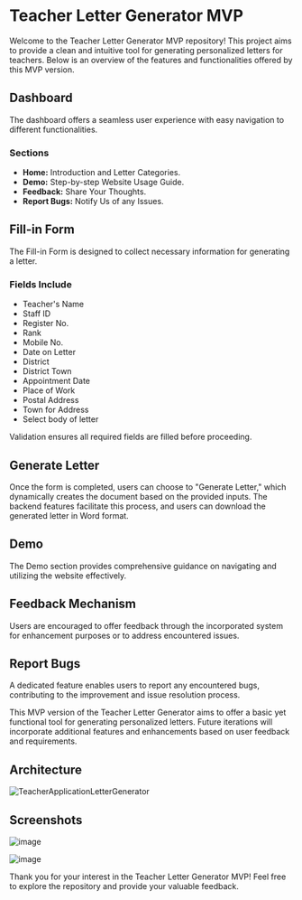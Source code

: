 # Teacher Letter Generator MVP

Welcome to the Teacher Letter Generator MVP repository! This project aims to provide a clean and intuitive tool for generating personalized letters for teachers. Below is an overview of the features and functionalities offered by this MVP version.

## Dashboard

The dashboard offers a seamless user experience with easy navigation to different functionalities.

### Sections
- **Home:** Introduction and Letter Categories.
- **Demo:** Step-by-step Website Usage Guide.
- **Feedback:** Share Your Thoughts.
- **Report Bugs:** Notify Us of any Issues.

## Fill-in Form

The Fill-in Form is designed to collect necessary information for generating a letter.

### Fields Include
- Teacher's Name
- Staff ID
- Register No.
- Rank
- Mobile No.
- Date on Letter
- District
- District Town
- Appointment Date
- Place of Work
- Postal Address
- Town for Address
- Select body of letter

Validation ensures all required fields are filled before proceeding.

## Generate Letter

Once the form is completed, users can choose to "Generate Letter," which dynamically creates the document based on the provided inputs. The backend features facilitate this process, and users can download the generated letter in Word format.

## Demo

The Demo section provides comprehensive guidance on navigating and utilizing the website effectively.

## Feedback Mechanism

Users are encouraged to offer feedback through the incorporated system for enhancement purposes or to address encountered issues.

## Report Bugs

A dedicated feature enables users to report any encountered bugs, contributing to the improvement and issue resolution process.

This MVP version of the Teacher Letter Generator aims to offer a basic yet functional tool for generating personalized letters. Future iterations will incorporate additional features and enhancements based on user feedback and requirements.

## Architecture

![TeacherApplicationLetterGenerator](https://github.com/wisdomsena36/MVP-Review/assets/57534261/4b22e016-4db4-49b5-aeb0-3e6c32c66a65)

## Screenshots

![image](https://github.com/wisdomsena36/MVP-Review/assets/57534261/2e062224-d9d4-4d59-9537-8ef23ceae0c1)

![image](https://github.com/wisdomsena36/MVP-Review/assets/57534261/efcd72e7-bcfb-4f76-bbfc-3c75f93d3707)

Thank you for your interest in the Teacher Letter Generator MVP! Feel free to explore the repository and provide your valuable feedback.
